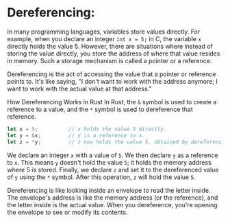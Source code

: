 # Dereferencing:
In many programming languages, variables store values directly. For example, when you declare an integer `int x = 5;` in C, the variable `x` directly holds the value 5. However, there are situations where instead of storing the value directly, you store the address of where that value resides in memory. Such a storage mechanism is called a pointer or a reference.

Dereferencing is the act of accessing the value that a pointer or reference points to. It's like saying, "I don't want to work with the address anymore; I want to work with the actual value at that address."

How Dereferencing Works in Rust
In Rust, the `&` symbol is used to create a reference to a value, and the `*` symbol is used to dereference that reference.

```Rust
let x = 5;          // x holds the value 5 directly.
let y = &x;         // y is a reference to x.
let z = *y;         // z now holds the value 5, obtained by dereferencing y.
```

We declare an integer `x` with a value of `5`.
We then declare `y` as a reference to `x`. This means `y` doesn't hold the value `5`; it holds the memory address where 5 is stored.
Finally, we declare `z` and set it to the dereferenced value of `y` using the `*` symbol. After this operation, `z` will hold the value `5`.

Dereferencing is like looking inside an envelope to read the letter inside. The envelope's address is like the memory address (or the reference), and the letter inside is the actual value. When you dereference, you're opening the envelope to see or modify its contents.
